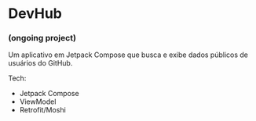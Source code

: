 # DevHub
### (ongoing project)

Um aplicativo em Jetpack Compose que busca e exibe dados públicos de usuários do GitHub.

Tech:
- Jetpack Compose
- ViewModel
- Retrofit/Moshi

